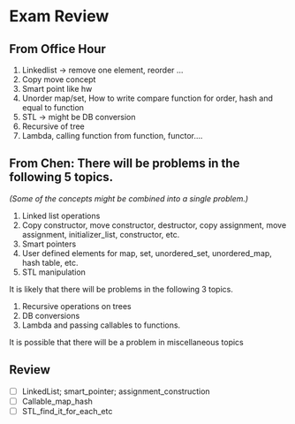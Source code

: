 # Exam Review

## From Office Hour

1. Linkedlist -> remove one element, reorder …
2. Copy move concept
3. Smart point like hw
4. Unorder map/set, How to write compare function for order, hash and equal to function
5. STL -> might be DB conversion
6. Recursive of tree
7. Lambda, calling function from function, functor….

## From Chen: There will be problems in the following 5 topics.

*(Some of the concepts might be combined into a single problem.)*

1. Linked list operations
2. Copy constructor, move constructor, destructor, copy assignment, move assignment, initializer_list, constructor, etc.
3. Smart pointers
4. User defined elements for map, set, unordered_set, unordered_map, hash table, etc.
5. STL manipulation
   
It is likely that there will be problems in the following 3 topics.

1. Recursive operations on trees
2. DB conversions
3. Lambda and passing callables to functions.

It is possible that there will be a problem in miscellaneous topics

## Review
- [ ] LinkedList; smart_pointer; assignment_construction
- [ ] Callable_map_hash
- [ ] STL_find_it_for_each_etc